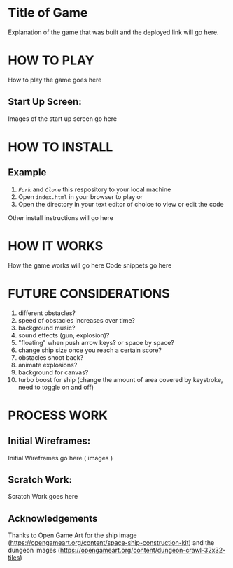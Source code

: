 # Title of Game

Explanation of the game that was built and the deployed link will go here.

# HOW TO PLAY

How to play the game goes here

## Start Up Screen:

Images of the start up screen go here

# HOW TO INSTALL

## Example

1. _`Fork`_ and _`Clone`_ this respository to your local machine
2. Open `index.html` in your browser to play or
3. Open the directory in your text editor of choice to view or edit the code

Other install instructions will go here

# HOW IT WORKS

How the game works will go here
Code snippets go here

# FUTURE CONSIDERATIONS

1. different obstacles?
2. speed of obstacles increases over time?
3. background music?
4. sound effects (gun, explosion)?
5. "floating" when push arrow keys? or space by space?
6. change ship size once you reach a certain score?
7. obstacles shoot back?
8. animate explosions?
9. background for canvas?
10. turbo boost for ship (change the amount of area covered by keystroke, need to toggle on and off)

# PROCESS WORK

## Initial Wireframes:

Initial Wireframes go here ( images )

## Scratch Work:

Scratch Work goes here

## Acknowledgements

Thanks to Open Game Art for the ship image (https://opengameart.org/content/space-ship-construction-kit) and the dungeon images (https://opengameart.org/content/dungeon-crawl-32x32-tiles)
